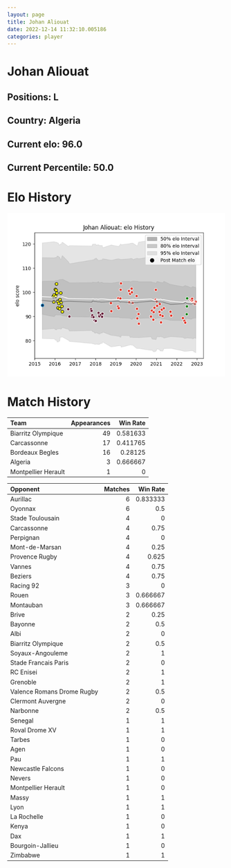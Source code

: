 ```yaml
---  
layout: page  
title: Johan Aliouat  
date: 2022-12-14 11:32:10.005186  
categories: player  
---
```

# Johan Aliouat

## Positions: L

## Country: Algeria

## Current elo: 96.0

## Current Percentile: 50.0

# Elo History


![elo history](history_JohanAliouat.png)
# Match History


| Team                |   Appearances |   Win Rate |
|:--------------------|--------------:|-----------:|
| Biarritz Olympique  |            49 |   0.581633 |
| Carcassonne         |            17 |   0.411765 |
| Bordeaux Begles     |            16 |   0.28125  |
| Algeria             |             3 |   0.666667 |
| Montpellier Herault |             1 |   0        |

| Opponent                   |   Matches |   Win Rate |
|:---------------------------|----------:|-----------:|
| Aurillac                   |         6 |   0.833333 |
| Oyonnax                    |         6 |   0.5      |
| Stade Toulousain           |         4 |   0        |
| Carcassonne                |         4 |   0.75     |
| Perpignan                  |         4 |   0        |
| Mont-de-Marsan             |         4 |   0.25     |
| Provence Rugby             |         4 |   0.625    |
| Vannes                     |         4 |   0.75     |
| Beziers                    |         4 |   0.75     |
| Racing 92                  |         3 |   0        |
| Rouen                      |         3 |   0.666667 |
| Montauban                  |         3 |   0.666667 |
| Brive                      |         2 |   0.25     |
| Bayonne                    |         2 |   0.5      |
| Albi                       |         2 |   0        |
| Biarritz Olympique         |         2 |   0.5      |
| Soyaux-Angouleme           |         2 |   1        |
| Stade Francais Paris       |         2 |   0        |
| RC Enisei                  |         2 |   1        |
| Grenoble                   |         2 |   1        |
| Valence Romans Drome Rugby |         2 |   0.5      |
| Clermont Auvergne          |         2 |   0        |
| Narbonne                   |         2 |   0.5      |
| Senegal                    |         1 |   1        |
| Roval Drome XV             |         1 |   1        |
| Tarbes                     |         1 |   0        |
| Agen                       |         1 |   0        |
| Pau                        |         1 |   1        |
| Newcastle Falcons          |         1 |   0        |
| Nevers                     |         1 |   0        |
| Montpellier Herault        |         1 |   0        |
| Massy                      |         1 |   1        |
| Lyon                       |         1 |   1        |
| La Rochelle                |         1 |   0        |
| Kenya                      |         1 |   0        |
| Dax                        |         1 |   1        |
| Bourgoin-Jallieu           |         1 |   0        |
| Zimbabwe                   |         1 |   1        |